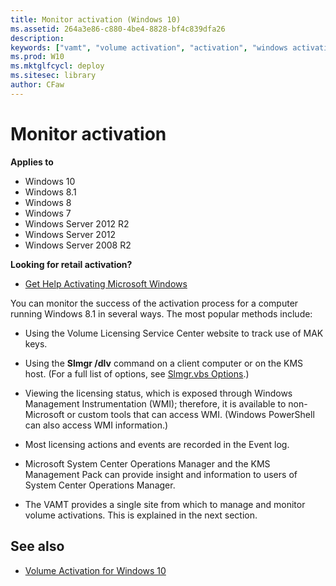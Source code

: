 ```yaml
---
title: Monitor activation (Windows 10)
ms.assetid: 264a3e86-c880-4be4-8828-bf4c839dfa26
description: 
keywords: ["vamt", "volume activation", "activation", "windows activation"]
ms.prod: W10
ms.mktglfcycl: deploy
ms.sitesec: library
author: CFaw
---
```


# Monitor activation


**Applies to**

-   Windows 10
-   Windows 8.1
-   Windows 8
-   Windows 7
-   Windows Server 2012 R2
-   Windows Server 2012
-   Windows Server 2008 R2

**Looking for retail activation?**

-   [Get Help Activating Microsoft Windows](http://go.microsoft.com/fwlink/p/?LinkId=618644)

You can monitor the success of the activation process for a computer running Windows 8.1 in several ways. The most popular methods include:

-   Using the Volume Licensing Service Center website to track use of MAK keys.

-   Using the **Slmgr /dlv** command on a client computer or on the KMS host. (For a full list of options, see [Slmgr.vbs Options](http://technet.microsoft.com/library/ff793433.aspx).)

-   Viewing the licensing status, which is exposed through Windows Management Instrumentation (WMI); therefore, it is available to non-Microsoft or custom tools that can access WMI. (Windows PowerShell can also access WMI information.)

-   Most licensing actions and events are recorded in the Event log.

-   Microsoft System Center Operations Manager and the KMS Management Pack can provide insight and information to users of System Center Operations Manager.

-   The VAMT provides a single site from which to manage and monitor volume activations. This is explained in the next section.

## See also


-   [Volume Activation for Windows 10](volume-activation-windows-10.md)

 

 





